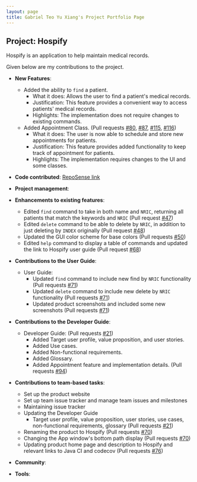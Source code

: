 ```yaml
---
layout: page
title: Gabriel Teo Yu Xiang's Project Portfolio Page
---
```


## Project: Hospify

Hospify is an application to help maintain medical records.

Given below are my contributions to the project.

* **New Features**:
  * Added the ability to `find` a patient.
    * What it does: Allows the user to find a patient's medical records.
    * Justification: This feature provides a convenient way to access patients' medical records.
    * Highlights: The implementation does not require changes to existing commands.
  * Added Appointment Class. (Pull requests [\#80](), [\#87](), [\#115](), [\#116]())
    * What it does: The user is now able to schedule and store new appointments for patients.
    * Justification: This feature provides added functionality to keep track of appointment for patients.
    * Highlights: The implementation requires changes to the UI and some classes.

* **Code contributed**: [RepoSense link](https://nus-cs2103-ay2021s1.github.io/tp-dashboard/#breakdown=true&search=&sort=groupTitle&sortWithin=title&since=2020-08-14&timeframe=commit&mergegroup=&groupSelect=groupByRepos&checkedFileTypes=docs~functional-code~test-code~other&tabOpen=true&tabType=authorship&tabAuthor=GabrielTeo&tabRepo=AY2021S1-CS2103T-W15-3%2Ftp%5Bmaster%5D&authorshipIsMergeGroup=false&authorshipFileTypes=docs~functional-code~test-code)

* **Project management**:

* **Enhancements to existing features**:
  * Edited `find` command to take in both name and `NRIC`, returning all patients that match the keywords and `NRIC` (Pull request [\#47]())
  * Edited `delete` command to be able to delete by `NRIC`, in addition to just deleting by `INDEX` originally (Pull request [\#48]())
  * Updated the GUI color scheme for base colors (Pull requests [\#50]())
  * Edited `help` command to display a table of commands and updated the link to Hospify user guide (Pull request [\#68]())

* **Contributions to the User Guide**:
  * User Guide:
    * Updated `find` command to include new find by `NRIC` functionality (Pull requests [\#71]())
    * Updated `delete` command to include new delete by `NRIC` functionality (Pull requests [\#71]())
    * Updated product screenshots and included some new screenshots (Pull requests [\#71]())

* **Contributions to the Developer Guide**:
  * Developer Guide: (Pull requests [\#21]())
    * Added Target user profile, value proposition, and user stories.
    * Added Use cases.
    * Added Non-functional requirements.
    * Added Glossary.
    * Added Appointment feature and implementation details. (Pull requests [\#94]())

* **Contributions to team-based tasks**:
  * Set up the product website
  * Set up team issue tracker and manage team issues and milestones
  * Maintaining issue tracker
  * Updating the Developer Guide
    * Target user profile, value proposition, user stories, use cases, non-functional requirements, glossary (Pull requests [\#21]())
  * Renaming the product to Hospify (Pull requests [\#70]())
  * Changing the App window's bottom path display (Pull requests [\#70]())
  * Updating product home page and description to Hospify and relevant links to Java CI and codecov (Pull requests [\#76]())

* **Community**:

* **Tools**:
